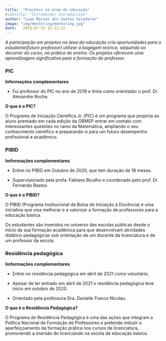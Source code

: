 ```yaml
---
title:  "Projetos na área da educação"
#subtitle: "Introdução/ Introduction"
author: "Luan Moises dos Santos Valadares"
image: "img/mentoring/mentoring.jpg"
date:   2019-07-31 12:12:12
---
```


*A participação em  projetos na área da educação cria oportunidades para o estudante(futuro professor) utilizar a bagagem teórica, adquirida ao decorrer do curso, na prática de ensino. Os projetos oferecem uma aprendizagem  significativa para a formação do professor.*

### PIC

**Informações complementares**

- Fui professor do PIC no ano de 2019 e tinha como orientador o prof. Dr. Alexandre Rocha.


**O que é o PIC?**

O Programa de Iniciação Científica Jr. (PIC) é um programa que propicia ao aluno premiado em cada edição da OBMEP entrar em contato com interessantes questões no ramo da Matemática, ampliando o seu conhecimento científico e preparando-o para um futuro desempenho profissional e acadêmico.



### PIBID

**Imformações complementares**

- Entrei no PIBID em Outubro de 2020, que tem duração de 18 meses.

- Supervisionado pela profa. Fabiane Bicalho e coordenado pelo prof. Dr. Fernando Bastos


**O que é o PIBID?**

O PIBID (Programa Institucional de Bolsa de Iniciação à Docência) é uma iniciativa que visa melhorar e a valorizar a formação de professores para a educação básica.

Os estudantes são inseridos no universo das escolas públicas desde o início da sua formação acadêmica para que desenvolvam atividades didático-pedagógicas sob orientação de um docente da licenciatura e de um professor da escola.


### Residência pedagógica

**Imformações complementares**

- Entrei no residência pedagógica em abril de 2021 como voluntário.

- Apesar de ter entrado em abril de 2021 o residência pedagógica  teve início em outubro de 2020.

- Orientado pela professora Dra. Danielle Franco Nicolau

**O que é o Residência Pedagógica?**


O Programa de Residência Pedagógica é uma das ações que integram a Política Nacional de Formação de Professores e pretende induzir o aperfeiçoamento da formação prática nos cursos de licenciatura, promovendo a imersão do licenciando na escola de educação básica.
